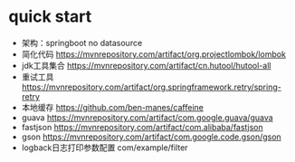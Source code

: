 # quick start
- 架构：springboot no datasource
- 简化代码 https://mvnrepository.com/artifact/org.projectlombok/lombok
- jdk工具集合 https://mvnrepository.com/artifact/cn.hutool/hutool-all 
- 重试工具 https://mvnrepository.com/artifact/org.springframework.retry/spring-retry
- 本地缓存 https://github.com/ben-manes/caffeine
- guava https://mvnrepository.com/artifact/com.google.guava/guava
- fastjson https://mvnrepository.com/artifact/com.alibaba/fastjson
- gson https://mvnrepository.com/artifact/com.google.code.gson/gson
- logback日志打印参数配置 com/example/filter
